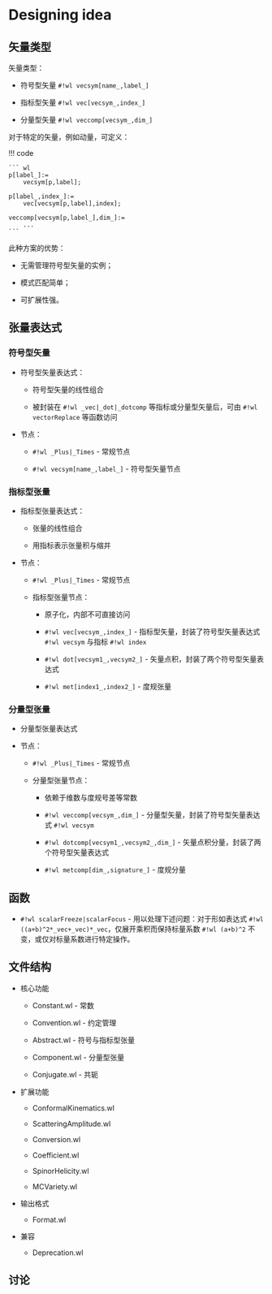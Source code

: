 # Designing idea

## 矢量类型

矢量类型：

* 符号型矢量 `#!wl vecsym[name_,label_]`

* 指标型矢量 `#!wl vec[vecsym_,index_]`

* 分量型矢量 `#!wl veccomp[vecsym_,dim_]`

对于特定的矢量，例如动量，可定义：

!!! code

    ``` wl
    p[label_]:=
        vecsym[p,label];

    p[label_,index_]:=
        vec[vecsym[p,label],index];
    
    veccomp[vecsym[p,label_],dim_]:=
        ...
    ```

此种方案的优势：

* 无需管理符号型矢量的实例；

* 模式匹配简单；

* 可扩展性强。

## 张量表达式

### 符号型矢量

* 符号型矢量表达式：

    * 符号型矢量的线性组合

    * 被封装在 `#!wl _vec|_dot|_dotcomp` 等指标或分量型矢量后，可由 `#!wl vectorReplace` 等函数访问

* 节点：

    * `#!wl _Plus|_Times` - 常规节点

    * `#!wl vecsym[name_,label_]` - 符号型矢量节点

### 指标型张量

* 指标型张量表达式：

    * 张量的线性组合

    * 用指标表示张量积与缩并

* 节点：

    * `#!wl _Plus|_Times` - 常规节点

    * 指标型张量节点：

        * 原子化，内部不可直接访问

        * `#!wl vec[vecsym_,index_]` - 指标型矢量，封装了符号型矢量表达式 `#!wl vecsym` 与指标 `#!wl index`

        * `#!wl dot[vecsym1_,vecsym2_]` - 矢量点积，封装了两个符号型矢量表达式

        * `#!wl met[index1_,index2_]` - 度规张量

### 分量型张量

* 分量型张量表达式

* 节点：

    * `#!wl _Plus|_Times` - 常规节点

    * 分量型张量节点：

        * 依赖于维数与度规号差等常数

        * `#!wl veccomp[vecsym_,dim_]` - 分量型矢量，封装了符号型矢量表达式 `#!wl vecsym`

        * `#!wl dotcomp[vecsym1_,vecsym2_,dim_]` - 矢量点积分量，封装了两个符号型矢量表达式

        * `#!wl metcomp[dim_,signature_]` - 度规分量

## 函数

* `#!wl scalarFreeze|scalarFocus` - 用以处理下述问题：对于形如表达式 `#!wl ((a+b)^2*_vec+_vec)*_vec`，仅展开乘积而保持标量系数 `#!wl (a+b)^2` 不变，或仅对标量系数进行特定操作。

## 文件结构

* 核心功能

    * Constant.wl - 常数

    * Convention.wl - 约定管理

    * Abstract.wl - 符号与指标型张量

    * Component.wl - 分量型张量

    * Conjugate.wl - 共轭

* 扩展功能

    * ConformalKinematics.wl

    * ScatteringAmplitude.wl

    * Conversion.wl

    * Coefficient.wl

    * SpinorHelicity.wl

    * MCVariety.wl

* 输出格式

    * Format.wl

* 兼容

    * Deprecation.wl

## 讨论

